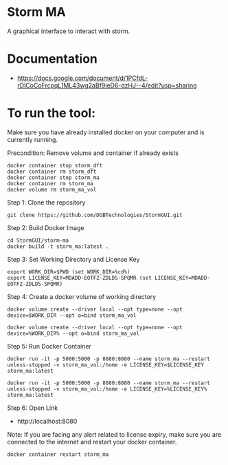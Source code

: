 # Storm MA

A graphical interface to interact with storm. 

# Documentation

- https://docs.google.com/document/d/1PCfdL-rDlCoCoFrcpqL1ML43wg2aBf9ieD6-dzHJ--4/edit?usp=sharing

# To run the tool:

Make sure you have already installed docker on your computer and is currently running. 

Precondition: Remove volume and container if already exists

```
docker container stop storm_dft
docker container rm storm_dft
docker container stop storm_ma
docker container rm storm_ma
docker volume rm storm_ma_vol
```

Step 1: Clone the repository

```
git clone https://github.com/DGBTechnologies/StormGUI.git
```

Step 2: Build Docker Image

```
cd StormGUI/storm-ma
docker build -t storm_ma:latest .
```

Step 3: Set Working Directory and License Key

```
export WORK_DIR=$PWD (set WORK_DIR=%cd%)
export LICENSE_KEY=MDADD-EOTFZ-ZDLDS-SPQMR (set LICENSE_KEY=MDADD-EOTFZ-ZDLDS-SPQMR)
```


Step 4: Create a docker volume  of working directory

```
docker volume create --driver local --opt type=none --opt device=$WORK_DIR --opt o=bind storm_ma_vol
```
```
docker volume create --driver local --opt type=none --opt device=%WORK_DIR% --opt o=bind storm_ma_vol
```



Step 5: Run Docker Container

```
docker run -it -p 5000:5000 -p 8080:8080 --name storm_ma --restart unless-stopped -v storm_ma_vol:/home -e LICENSE_KEY=$LICENSE_KEY storm_ma:latest
```
```
docker run -it -p 5000:5000 -p 8080:8080 --name storm_ma --restart unless-stopped -v storm_ma_vol:/home -e LICENSE_KEY=%LICENSE_KEY% storm_ma:latest
```

Step 6: Open Link 

- http://localhost:8080



Note: If you are facing any alert related to license expiry, make sure you are connected to the internet and restart your docker container.

```
docker container restart storm_ma
```

